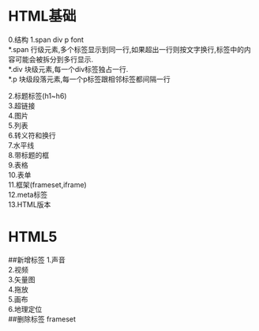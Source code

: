 # HTML基础
0.结构
1.span div p font  
  *.span 行级元素,多个标签显示到同一行,如果超出一行则按文字换行,标签中的内容可能会被拆分到多行显示.  
  *.div 块级元素,每一个div标签独占一行.  
  *.p 块级段落元素,每一个p标签跟相邻标签都间隔一行  
  
2.标题标签(h1~h6)  
3.超链接  
4.图片  
5.列表  
6.转义符和换行  
7.水平线  
8.带标题的框  
9.表格  
10.表单  
11.框架(frameset,iframe)  
12.meta标签  
13.HTML版本  
# HTML5
##新增标签
1.声音  
2.视频  
3.矢量图  
4.拖放  
5.画布  
6.地理定位  
##删除标签
frameset  
